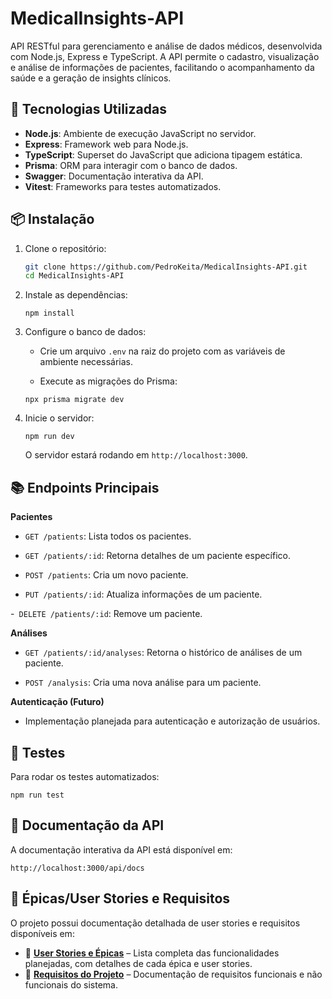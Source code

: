 # MedicalInsights-API

API RESTful para gerenciamento e análise de dados médicos, desenvolvida com Node.js, Express e TypeScript. A API permite o cadastro, visualização e análise de informações de pacientes, facilitando o acompanhamento da saúde e a geração de insights clínicos.

## 🚀 Tecnologias Utilizadas

- **Node.js**: Ambiente de execução JavaScript no servidor.
- **Express**: Framework web para Node.js.
- **TypeScript**: Superset do JavaScript que adiciona tipagem estática.
- **Prisma**: ORM para interagir com o banco de dados.
- **Swagger**: Documentação interativa da API.
- **Vitest**: Frameworks para testes automatizados.

## 📦 Instalação

1. Clone o repositório:

   ```bash
   git clone https://github.com/PedroKeita/MedicalInsights-API.git
   cd MedicalInsights-API
   ```

2. Instale as dependências:
    ```
    npm install
    ```

3. Configure o banco de dados:
    - Crie um arquivo `.env` na raiz do projeto com as variáveis de ambiente necessárias.

    - Execute as migrações do Prisma:
    ```
    npx prisma migrate dev
    ```

4. Inicie o servidor:
    ```
    npm run dev
    ```
    O servidor estará rodando em `http://localhost:3000`.

## 📚 Endpoints Principais

**Pacientes**

- `GET /patients`: Lista todos os pacientes.

- `GET /patients/:id`: Retorna detalhes de um paciente específico.

- `POST /patients`: Cria um novo paciente.

- `PUT /patients/:id`: Atualiza informações de um paciente.

-` DELETE /patients/:id`: Remove um paciente.

**Análises**

- `GET /patients/:id/analyses`: Retorna o histórico de análises de um paciente.

- `POST /analysis`: Cria uma nova análise para um paciente.

**Autenticação (Futuro)**

- Implementação planejada para autenticação e autorização de usuários.

## 🧪 Testes
Para rodar os testes automatizados:
```
npm run test
```

## 📄 Documentação da API
A documentação interativa da API está disponível em:
```
http://localhost:3000/api/docs
```

## 📌 Épicas/User Stories e Requisitos

O projeto possui documentação detalhada de user stories e requisitos disponíveis em:

- 📄 **[User Stories e Épicas](./docs/user-stories.md)** – Lista completa das funcionalidades planejadas, com detalhes de cada épica e user stories.
- 📝 **[Requisitos do Projeto](./docs/requirements.md)** – Documentação de requisitos funcionais e não funcionais do sistema.
